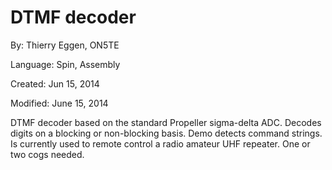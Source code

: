 # DTMF decoder

By: Thierry Eggen, ON5TE

Language: Spin, Assembly

Created: Jun 15, 2014

Modified: June 15, 2014

DTMF decoder based on the standard Propeller sigma-delta ADC. Decodes digits on a blocking or non-blocking basis. Demo detects command strings. Is currently used to remote control a radio amateur UHF repeater. One or two cogs needed.  
